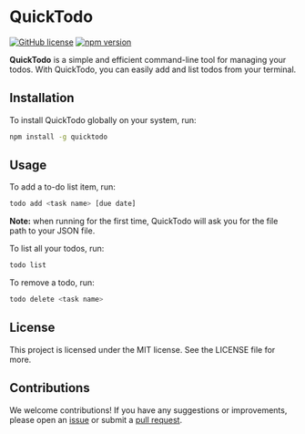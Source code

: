 # QuickTodo
[![GitHub license](https://img.shields.io/badge/license-MIT-blue.svg)](https://github.com/georg-stone/quicktodo/blob/main/LICENSE) [![npm version](https://img.shields.io/npm/v/quicktodo.svg?style=flat)](https://www.npmjs.com/package/quicktodo)

**QuickTodo** is a simple and efficient command-line tool for managing your todos. With QuickTodo, you can easily add and list todos from your terminal.

## Installation

To install QuickTodo globally on your system, run:

```bash
npm install -g quicktodo

```

## Usage
To add a to-do list item, run:

```bash
todo add <task name> [due date]
```

**Note:** when running for the first time, QuickTodo will ask you for the file path to your JSON file.

To list all your todos, run:

```bash
todo list
```
To remove a todo, run:

```bash
todo delete <task name>
```

## License

This project is licensed under the MIT license. See the LICENSE file for more.

## Contributions

We welcome contributions! If you have any suggestions or improvements, please open an [issue](https://github.com/georg-stone/quicktodo/issues) or submit a [pull request](https://github.com/georg-stone/quicktodo/pulls).
